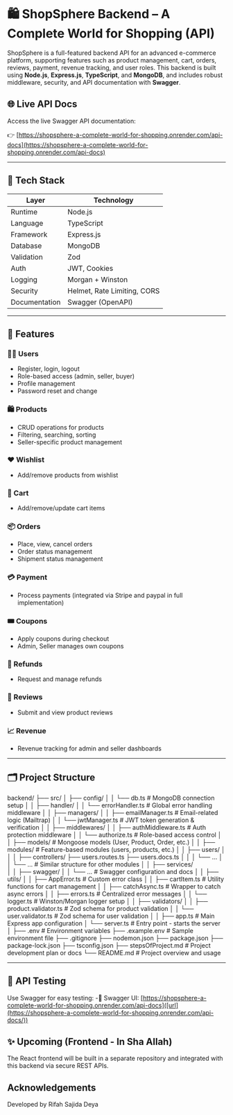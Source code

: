 # 🛍️ ShopSphere Backend – A Complete World for Shopping (API)

ShopSphere is a full-featured backend API for an advanced e-commerce platform, supporting features such as product management, cart, orders, reviews, payment, revenue tracking, and user roles. This backend is built using **Node.js**, **Express.js**, **TypeScript**, and **MongoDB**, and includes robust middleware, security, and API documentation with **Swagger**.

## 🌐 Live API Docs

Access the live Swagger API documentation:

👉 [https://shopsphere-a-complete-world-for-shopping.onrender.com/api-docs](https://shopsphere-a-complete-world-for-shopping.onrender.com/api-docs)

---

## 🧰 Tech Stack

| Layer        | Technology         |
|--------------|--------------------|
| Runtime      | Node.js            |
| Language     | TypeScript         |
| Framework    | Express.js         |
| Database     | MongoDB            |
| Validation   | Zod                |
| Auth         | JWT, Cookies       |
| Logging      | Morgan + Winston   |
| Security     | Helmet, Rate Limiting, CORS |
| Documentation| Swagger (OpenAPI)  |

---

## 🚀 Features

### 🧑‍💻 Users
- Register, login, logout
- Role-based access (admin, seller, buyer)
- Profile management
- Password reset and change

### 🛍️ Products
- CRUD operations for products
- Filtering, searching, sorting
- Seller-specific product management

### ❤️ Wishlist
- Add/remove products from wishlist

### 🛒 Cart
- Add/remove/update cart items

### 📦 Orders
- Place, view, cancel orders
- Order status management
- Shipment status management 

### 💳 Payment
- Process payments (integrated via Stripe and paypal in full implementation)

### 🎟️ Coupons
- Apply coupons during checkout
- Admin, Seller manages own coupons

### 🔁 Refunds
- Request and manage refunds

### 🌟 Reviews
- Submit and view product reviews

### 📈 Revenue
- Revenue tracking for admin and seller dashboards

---

## 🗂️ Project Structure

backend/
├── src/
│   ├── config/
│   │   └── db.ts                   # MongoDB connection setup
│
│   ├── handler/
│   │   └── errorHandler.ts        # Global error handling middleware
│
│   ├── managers/
│   │   ├── emailManager.ts        # Email-related logic (Mailtrap)
│   │   └── jwtManager.ts          # JWT token generation & verification
│
│   ├── middlewares/
│   │   ├── authMiddleware.ts      # Auth protection middleware
│   │   └── authorize.ts           # Role-based access control
│
│   ├── models/                    # Mongoose models (User, Product, Order, etc.)
│
│   ├── modules/                   # Feature-based modules (users, products, etc.)
│   │   ├── users/
│   │   │   ├── controllers/
            ├── users.routes.ts
            ├── users.docs.ts
│   │   │   └── ...
│   │   └── ...                    # Similar structure for other modules
│
│   ├── services/                  
│
│   ├── swagger/
│   │   └── ...                    # Swagger configuration and docs
│
│   ├── utils/
│   │   ├── AppError.ts            # Custom error class
│   │   ├── cartItem.ts            # Utility functions for cart management
│   │   ├── catchAsync.ts          # Wrapper to catch async errors
│   │   ├── errors.ts              # Centralized error messages
│   │   └── logger.ts              # Winston/Morgan logger setup
│
│   ├── validators/
│   │   ├── product.validator.ts   # Zod schema for product validation
│   │   └── user.validator.ts      # Zod schema for user validation
│
│   ├── app.ts                     # Main Express app configuration
│   └── server.ts                  # Entry point - starts the server
│
├── .env                           # Environment variables
├── .example.env                   # Sample environment file
├── .gitignore
├── nodemon.json
├── package.json
├── package-lock.json
├── tsconfig.json
├── stepsOfProject.md              # Project development plan or docs
└── README.md                      # Project overview and usage

---

## 🧪 API Testing
Use Swagger for easy testing:
-📄 Swagger UI: [https://shopsphere-a-complete-world-for-shopping.onrender.com/api-docs]([url](https://shopsphere-a-complete-world-for-shopping.onrender.com/api-docs/))


## ✨ Upcoming (Frontend - In Sha Allah)
The React frontend will be built in a separate repository and integrated with this backend via secure REST APIs.

## Acknowledgements
Developed by Rifah Sajida Deya

